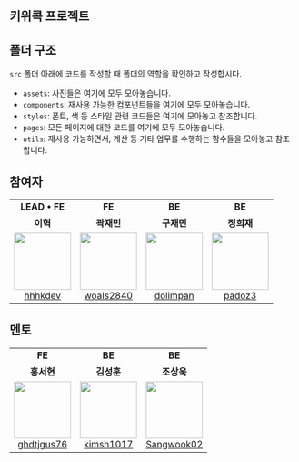## 키위콕 프로젝트

## 폴더 구조

`src` 폴더 아래에 코드를 작성할 때 폴더의 역할을 확인하고 작성합시다.

- `assets`: 사진들은 여기에 모두 모아놓습니다.
- `components`: 재사용 가능한 컴포넌트들을 여기에 모두 모아놓습니다.
- `styles`: 폰트, 색 등 스타일 관련 코드들은 여기에 모아놓고 참조합니다.
- `pages`: 모든 페이지에 대한 코드를 여기에 모두 모아놓습니다.
- `utils`: 재사용 가능하면서, 계산 등 기타 업무를 수행하는 함수들을 모아놓고 참조합니다.

## 참여자
<table>
  <tr align="center">
    <td><B>LEAD • FE<B></td>
    <td><B>FE<B></td>
    <td><B>BE<B></td>
    <td><B>BE<B></td>
  </tr>
  <tr align="center">
    <td><B>이혁<B></td>
    <td><B>곽재민<B></td>
    <td><B>구재민<B></td>
    <td><B>정희재<B></td>
  </tr>
  <tr align="center">
    <td>
      <img src="https://github.com/hhhkdev.png?size=100" width="100">
      <br>
      <a href="https://github.com/">hhhkdev</a>
    </td>
    <td>
      <img src="https://github.com/woals2840.png?size=100" width="100">
      <br>
      <a href="https://github.com/">woals2840</a>
    </td>
    <td>
      <img src="https://github.com/dolimpan.png?size=100" width="100">
      <br>
      <a href="https://github.com/">dolimpan</a>
    </td>
    <td>
      <img src="https://github.com/padoz3.png?size=100" width="100">
      <br>
      <a href="https://github.com/">padoz3</a>
    </td>
  </tr>
</table>

## 멘토
<table>
  <tr align="center">
    <td><B>FE<B></td>
    <td><B>BE<B></td>
    <td><B>BE<B></td>
  </tr>
  <tr align="center">
    <td><B>홍서현<B></td>
    <td><B>김성훈<B></td>
    <td><B>조상욱<B></td>
  </tr>
  <tr align="center">
    <td>
      <img src="https://github.com/ghdtjgus76.png?size=100" width="100">
      <br>
      <a href="https://github.com/">ghdtjgus76</a>
    </td>
    <td>
      <img src="https://github.com/kimsh1017.png?size=100" width="100">
      <br>
      <a href="https://github.com/">kimsh1017</a>
    </td>
    <td>
      <img src="https://github.com/Sangwook02.png?size=100" width="100">
      <br>
      <a href="https://github.com/">Sangwook02</a>
    </td>
  </tr>
</table>
